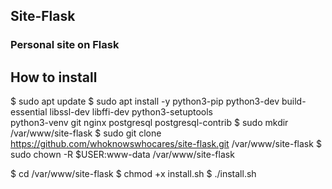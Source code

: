 ## Site-Flask
### Personal site on Flask

## How to install
$ sudo apt update
$ sudo apt install -y python3-pip python3-dev build-essential libssl-dev libffi-dev python3-setuptools \
    python3-venv git nginx postgresql postgresql-contrib
$ sudo mkdir /var/www/site-flask
$ sudo git clone https://github.com/whoknowswhocares/site-flask.git /var/www/site-flask
$ sudo chown -R $USER:www-data /var/www/site-flask

$ cd /var/www/site-flask
$ chmod +x install.sh
$ ./install.sh